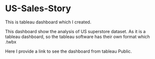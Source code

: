 # US-Sales-Story

This is tableau dashboard which I created.

This dashboard show the analysis of US superstore dataset.
As it is a tableau dashboard, so the tableau software has their own format which .twbx 

Here I provide a link to see the dashboard from tableau Public.
